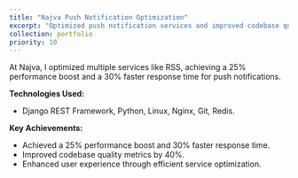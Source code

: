 ```yaml
---
title: "Najva Push Notification Optimization"
excerpt: "Optimized push notification services and improved codebase quality metrics."
collection: portfolio
priority: 10
---
```


At Najva, I optimized multiple services like RSS, achieving a 25% performance boost and a 30% faster response time for push notifications.

**Technologies Used:**

- Django REST Framework, Python, Linux, Nginx, Git, Redis.

**Key Achievements:**

- Achieved a 25% performance boost and 30% faster response time.
- Improved codebase quality metrics by 40%.
- Enhanced user experience through efficient service optimization.
